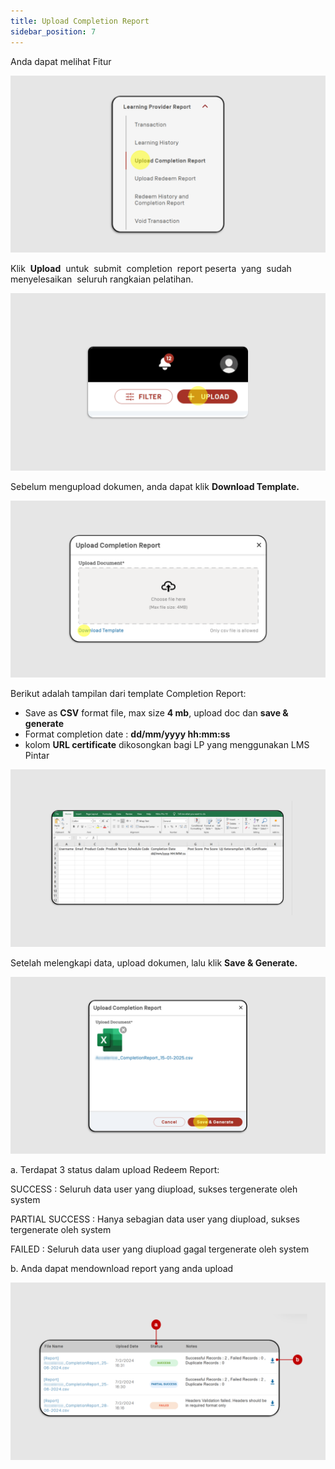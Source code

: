 ```yaml
---
title: Upload Completion Report
sidebar_position: 7
---
```

Anda dapat melihat Fitur 

![](/img/report-1.png)

Klik  **Upload**  untuk  submit  completion  report peserta  yang  sudah  menyelesaikan  seluruh rangkaian pelatihan.


![](/img/report-2.png)

Sebelum mengupload dokumen, anda dapat klik **Download Template.**

![](/img/report-3.png)

Berikut adalah tampilan dari template Completion Report:

* Save as **CSV** format file, max size **4 mb**, upload doc dan **save & generate**
* Format completion date : **dd/mm/yyyy hh:mm:ss**
* kolom **URL certificate** dikosongkan bagi LP yang menggunakan LMS Pintar

![](/img/report-4.png)

Setelah melengkapi data, upload dokumen, lalu klik **Save & Generate.**

![](/img/report-5.png)

a. Terdapat 3 status dalam upload Redeem Report:

SUCCESS : Seluruh data user yang diupload, sukses tergenerate oleh system

PARTIAL SUCCESS : Hanya sebagian data user yang diupload, sukses tergenerate oleh system

FAILED : Seluruh data user yang diupload gagal tergenerate oleh system

b. Anda dapat mendownload report yang anda upload

![](/img/report-6.png)
